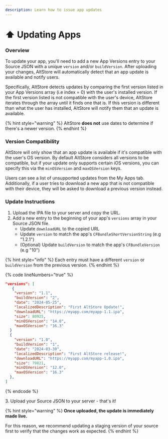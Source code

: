 ```yaml
---
description: Learn how to issue app updates
---
```


# ⬆ Updating Apps

### Overview

To update your app, you'll need to add a new App Versions entry to your Source JSON with a unique `version` and/or `buildVersion`. After uploading your changes, AltStore will automatically detect that an app update is available and notify users.

Specifically, AltStore detects updates by comparing the first version listed in your App Versions array (i.e index = 0) with the user's installed version. If the first version listed is not compatible with the user's device, AltStore iterates through the array until it finds one that is. If this version is different than what the user has installed, AltStore will notify them that an update is available.&#x20;

{% hint style="warning" %}
AltStore **does not** use dates to determine if there's a newer version.
{% endhint %}



### Version Compatibility

AltStore will only show that an app update is available if it's compatible with the user's OS version. By default AltStore considers all versions to be compatible, but if your update only supports certain iOS versions, you can specify this via the `minOSVersion` and `maxOSVersion` keys.

Users can see a list of unsupported updates from the My Apps tab. Additionally, if a user tries to download a new app that is not compatible with their device, they will be asked to download a previous version instead.



### Update Instructions

1. Upload the IPA file to your server and copy the URL.
2. Add a new entry to the beginning of your app's `versions` array in your Source JSON file.
   * Update `downloadURL` to the copied URL
   * Update `version` to match the app's `CFBundleShortVersionString` (e.g "1.2.1")
   * (Optional) Update `buildVersion` to match the app's `CFBundleVersion` (e.g "10")

{% hint style="info" %}
Each entry must have a different `version` or `buildVersion` from the previous version.
{% endhint %}

{% code lineNumbers="true" %}
```json
"versions": [
   {
    "version": "1.1",
    "buildVersion": "2",
    "date": "2024-05-25",
    "localizedDescription": "First AltStore Update!",
    "downloadURL": "https://myapp.com/myapp-1.1.ipa",
    "size": 80925,
    "minOSVersion": "14.0",
    "maxOSVersion": "16.3"
  }
  {
    "version": "1.0",
    "buildVersion": "1",
    "date": "2024-03-30",
    "localizedDescription": "First AltStore release!",
    "downloadURL": "https://myapp.com/myapp-1.0.ipa",
    "size": 79821,
    "minOSVersion": "12.0",
    "maxOSVersion": "16.3"
  },
]
```
{% endcode %}

3\. Upload your Source JSON to your server - that's it!

{% hint style="warning" %}
**Once uploaded, the update is immediately made live.**&#x20;

For this reason, we recommend updating a staging version of your source first to verify that the changes work as expected.
{% endhint %}
